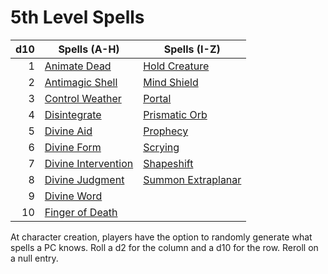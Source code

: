 # 5th Level Spells

| d10 | Spells (A-H)                                    | Spells (I-Z)                                  |
| --: | ----------------------------------------------- | --------------------------------------------- |
|   1 | [Animate Dead](Animate%20Dead.md)               | [Hold Creature](Hold%20Creature.md)           |
|   2 | [Antimagic Shell](Antimagic%20Shell.md)         | [Mind Shield](Mind%20Shield.md)               |
|   3 | [Control Weather](Control%20Weather.md)         | [Portal](Portal.md)                           |
|   4 | [Disintegrate](Disintegrate.md)                 | [Prismatic Orb](Prismatic%20Orb.md)           |
|   5 | [Divine Aid](Divine%20Aid.md)                   | [Prophecy](Prophecy.md)                       |
|   6 | [Divine Form](Divine%20Form.md)                 | [Scrying](Scrying.md)                         |
|   7 | [Divine Intervention](Divine%20Intervention.md) | [Shapeshift](Shapeshift.md)                   |
|   8 | [Divine Judgment](Divine%20Judgment.md)         | [Summon Extraplanar](Summon%20Extraplanar.md) |
|   9 | [Divine Word](Divine%20Word.md)                 |                                               |
|  10 | [Finger of Death](Finger%20of%20Death.md)       |                                               |

At character creation, players have the option to randomly generate what spells a PC knows. Roll a d2 for the column and a d10 for the row. Reroll on a null entry.
